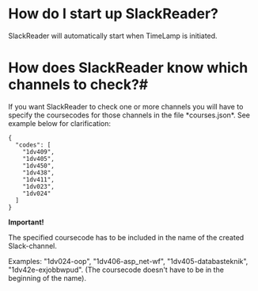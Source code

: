 # How do I start up SlackReader? #
<p>SlackReader will automatically start when TimeLamp is initiated.</p>
 
# How does SlackReader know which channels to check?#
<p>If you want SlackReader to check one or more channels you will have 
to specify the coursecodes for those channels in the file *courses.json*.
See example below for clarification:</p>

```
{
  "codes": [
    "1dv409",
    "1dv405",
    "1dv450",
    "1dv438",
    "1dv411",
    "1dv023",
    "1dv024"
  ]
}
```

**Important!**
  <p>The specified coursecode has to be included in the name of the created Slack-channel.</p>
  Examples: "1dv024-oop", "1dv406-asp_net-wf", "1dv405-databasteknik", "1dv42e-exjobbwpud".
  (The coursecode doesn't have to be in the beginning of the name).
